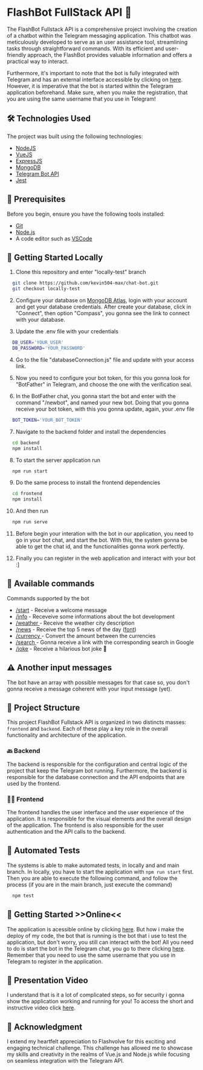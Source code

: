 # FlashBot FullStack API 🤖

The FlashBot Fullstack API is a comprehensive project involving the creation of a chatbot within the Telegram messaging application. 
This chatbot was meticulously developed to serve as an user assistance tool, streamlining tasks through straightforward commands. 
With its efficient and user-friendly approach, the FlashBot provides valuable information and offers a practical way to interact.

Furthermore, it's important to note that the bot is fully integrated with Telegram and has an external interface 
accessible by clicking on [here](https://chat-bot-wheat-two.vercel.app/chat). However, it is imperative that the bot is started within the Telegram application beforehand.
Make sure, when you make the registration, that you are using the same username that you use in Telegram!

## 🛠 Technologies Used
The project was built using the following technologies:

* [NodeJS](https://nodejs.org/en)
* [VueJS](https://vuejs.org/)
* [ExpressJS](https://expressjs.com/)
* [MongoDB](https://www.mongodb.com/)
* [Telegram Bot API](https://core.telegram.org/)
* [Jest](https://jestjs.io/en/)

## 📌 Prerequisites
Before you begin, ensure you have the following tools installed:

* [Git](https://git-scm.com/)
* [Node.js](https://nodejs.org/en)
* A code editor such as [VSCode](https://code.visualstudio.com/)

## 🏡 Getting Started Locally

1. Clone this repository and enter "locally-test" branch
```bash
  git clone https://github.com/kevin504-max/chat-bot.git
  git checkout locally-test
```

2. Configure your database on [MongoDB Atlas](https://account.mongodb.com/), login with your account and get your database credentials.
After create your database, click in "Connect", then option "Compass", you gonna see the link to connect with your database.

3. Update the .env file with your credentials
```bash
  DB_USER='YOUR_USER'
  DB_PASSWORD='YOUR_PASSWORD'
```

4. Go to the file "databaseConnection.js" file and update with your access link.

5. Now you need to configure your bot token, for this you gonna look for "BotFather" in Telegram,
and choose the one with the verification seal.

6. In the BotFather chat, you gonna start the bot and enter with the command "/newbot", and named your new bot.
Doing that you gonna receive your bot token, with this you gonna update, again, your .env file

```bash
  BOT_TOKEN='YOUR_BOT_TOKEN'
```

7. Navigate to the backend folder and install the dependencies
```bash
  cd backend
  npm install
```

8. To start the server application run
```bash
  npm run start
```

9. Do the same process to install the frontend dependencies
```bash
  cd frontend
  npm install
```

10. And then run
```bash
  npm run serve
```

11. Before begin your interation with the bot in our application, you need to go in your bot chat, and start the bot.
With this, the system gonna be able to get the chat id, and the functionalities gonna work perfectly.

12. Finally you can register in the web application and interact with your bot :]

## 📖 Available commands
Commands supported by the bot

* [/start](#) - Receive a welcome message
* [/info](#) - Receveive some informations about the bot development
* [/weather <city>](#) - Receive the weather city description
* [/news](#) - Receive the top 5 news of the day ([font](https://newsapi.org/))
* [/currency <CurrencyA> <CurrecyB> <Amount>](#) - Convert the amount between the currencies
* [/search <anything>](#) - Gonna receive a link with the corresponding search in Google
* [/joke](#) - Receive a hilarious bot joke 🤡

## ⚠️ Another input messages
The bot have an array with possible messages for that case so, you don't gonna receive a message coherent with your input message (yet).

## 🧬 Project Structure
This project FlashBot Fullstack API is organized in two distincts masses: `frontend` and `backend`.
Each of these play a key role in the overall functionality and architecture of the application.

### 🔙 Backend
The backend is responsible for the configuration and central logic of the project that keep the Telegram bot running. Furthermore, the backend is responsible for the database connection and the API endpoints that are used by the frontend.

### 👩‍💻 Frontend
The frontend handles the user interface and the user experience of the application. It is responsible for the visual elements and the overall design of the application. The frontend is also responsible for the user authentication and the API calls to the backend.

## 🧪 Automated Tests
The systems is able to make automated tests, in locally and and main branch. In locally, you have to start the application with `npm run start` first.
Then you are able to execute the following command, and follow the process (if you are in the main branch, just execute the command)
```bash
  npm test
```

## 🚀 Getting Started >>Online<<
The application is acessible online by clicking [here](https://chat-bot-wheat-two.vercel.app/chat). 
But how i make the deploy of my code, the bot that is running is the bot that i use to test the application,
but don't worry, you still can interact with the bot! All you need to do is start the bot in the Telegram chat, you go to there clicking [here](https://t.me/FullstackAPIBot).
Remember that you need to use the same username that you use in Telegram to register in the application.

## 🎥 Presentation Video
I understand that is it a lot of complicated steps, so for security i gonna show the application working and running for you!
To access the short and instructive video click [here](https://www.youtube.com/watch?v=9J1e5Ql4wJo).

## 🤝 Acknowledgment
I extend my heartfelt appreciation to Flashvolve for this exciting and engaging technical challenge.
This challenge has allowed me to showcase my skills and creativity in the realms of Vue.js and Node.js 
while focusing on seamless integration with the Telegram API.
